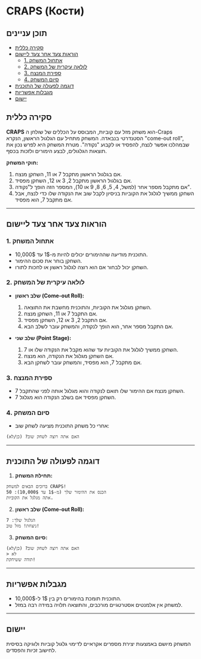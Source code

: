 # CRAPS (Кости)

## תוכן עניינים

- [סקירה כללית](#סקירה-כללית)
- [הוראות צעד אחר צעד ליישום](#הוראות-צעד-אחר-צעד-ליישום)
    - [1. אתחול המשחק](#1-אתחול-המשחק)
    - [2. לולאה עיקרית של המשחק](#2-לולאה-עיקרית-של-המשחק)
    - [3. ספירת המנצח](#3-ספירת-המנצח)
    - [4. סיום המשחק](#4-סיום-המשחק)
- [דוגמה לפעולה של התוכנית](#דוגמה-לפעולה-של-התוכנית)
- [מגבלות אפשריות](#מגבלות-אפשריות)
- [יישום](#יישום)

## סקירה כללית

**CRAPS** הוא משחק מזל עם קוביות, המבוסס על הכללים של שולחן ה-Craps הסטנדרטי בנבאדה. המשחק מתחיל עם הגלגול הראשון, הנקרא "come-out roll", שבמהלכו אפשר לנצח, להפסיד או לקבוע "נקודה". מטרת המשחק היא לפרש נכון את תוצאות הגלגולים, לבצע הימורים ולזכות בכסף.

**חוקי המשחק:**
1. אם בגלגול הראשון מתקבל 7 או 11, השחקן מנצח.
2. אם בגלגול הראשון מתקבל 2, 3 או 12, השחקן מפסיד.
3. אם מתקבל מספר אחר (למשל, 4, 5, 6, 8, 9 או 10), המספר הזה הופך ל"נקודה".
4. השחקן ממשיך לגלגל את הקוביות בניסיון לקבל שוב את הנקודה שלו כדי לנצח, אבל אם מתקבל 7, הוא מפסיד.

---

## הוראות צעד אחר צעד ליישום

### 1. אתחול המשחק

- התוכנית מודיעה שההימורים יכולים להיות מ-1$ עד 10,000$.
- השחקן בוחר את סכום ההימור.
- השחקן יכול לבחור אם הוא רוצה לגלגל ראשון או לחכות לתורו.

### 2. לולאה עיקרית של המשחק

- **שלב ראשון (Come-out Roll):**
    1. השחקן מגלגל את הקוביות, והתוכנית מחשבת את התוצאה.
    2. אם התקבל 7 או 11, השחקן מנצח.
    3. אם התקבל 2, 3 או 12, השחקן מפסיד.
    4. אם התקבל מספר אחר, הוא הופך לנקודה, והמשחק עובר לשלב הבא.

- **שלב שני (Point Stage):**
    1. השחקן ממשיך לגלגל את הקוביות עד שהוא מקבל את הנקודה שלו או 7.
    2. אם השחקן מגלגל את הנקודה, הוא מנצח.
    3. אם מתקבל 7, הוא מפסיד, והמשחק עובר לשחקן הבא.

### 3. ספירת המנצח

- השחקן מנצח אם ההימור שלו תואם לנקודה והוא מגלגל אותה לפני שהתקבל 7.
- השחקן מפסיד אם בשלב הנקודה הוא מגלגל 7.

### 4. סיום המשחק

- אחרי כל משחק התוכנית מציעה לשחק שוב:
```
האם אתה רוצה לשחק שוב? (כן/לא)
```

---

## דוגמה לפעולה של התוכנית

1. **תחילת המשחק:**
```
ברוכים הבאים למשחק CRAPS!
הכנס את ההימור שלך (מ-1$ עד 10,000$): 50
אתה מגלגל את הקוביות.
```

2. **שלב ראשון (Come-out Roll):**
```
הגלגול שלך: 7
ניצחת! מזל טוב!
```

3. **סיום המשחק:**
```
האם אתה רוצה לשחק שוב? (כן/לא)
> לא
תודה ששיחקת!
```

---

## מגבלות אפשריות

- התוכנית תומכת בהימורים רק בין 1$ ל-10,000$.
- למשחק אין אלמנטים אסטרטגיים מורכבים, והתוצאה תלויה במידה רבה במזל.

---

## יישום

המשחק מיושם באמצעות יצירת מספרים אקראיים לדימוי גלגול קוביות ולוגיקה בסיסית לחישוב זכיות והפסדים.